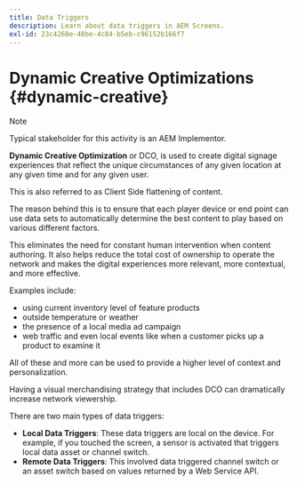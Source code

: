 ```yaml
---
title: Data Triggers
description: Learn about data triggers in AEM Screens.
exl-id: 23c4268e-48be-4c84-b5eb-c96152b166f7
---
```

# Dynamic Creative Optimizations {#dynamic-creative}

>[!NOTE]
>
>Typical stakeholder for this activity is an AEM Implementor.

**Dynamic Creative Optimization** or DCO, is used to create digital signage experiences that reflect the unique circumstances of any given location at any given time and for any given user.

This is also referred to as Client Side flattening of content.

The reason behind this is to ensure that each player device or end point can use data sets to automatically determine the best content to play based on various different factors.

This eliminates the need for constant human intervention when content authoring. It also helps reduce the total cost of ownership to operate the network and makes the digital experiences more relevant, more contextual, and more effective.

Examples include:

* using current inventory level of feature products
* outside temperature or weather
* the presence of a local media ad campaign
* web traffic and even local events like when a customer picks up a product to examine it

All of these and more can be used to provide a higher level of context and personalization.

Having a visual merchandising strategy that includes DCO can dramatically increase network viewership.

There are two main types of data triggers:

* **Local Data Triggers**: These data triggers are local on the device. For example, if you touched the screen, a sensor is activated that triggers local data asset or channel switch.
* **Remote Data Triggers**: This involved data triggered channel switch or an asset switch based on values returned by a Web Service API.
